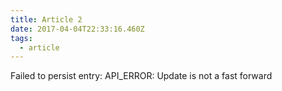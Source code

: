 ```yaml
---
title: Article 2
date: 2017-04-04T22:33:16.460Z
tags:
  - article
---
```


Failed to persist entry: API_ERROR: Update is not a fast forward
